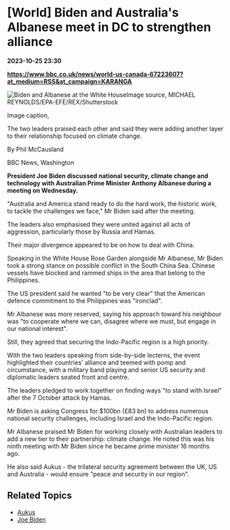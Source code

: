 # [World] Biden and Australia's Albanese meet in DC to strengthen alliance

**2023-10-25 23:30**

**https://www.bbc.co.uk/news/world-us-canada-67223607?at_medium=RSS&at_campaign=KARANGA**

![Biden and Albanese at the White House](https://ichef.bbci.co.uk/news/976/cpsprodpb/B54D/production/_131531464_cf001c9c7c42f255a5d2d5d075b7e7ec012a88cf.jpg)Image source, MICHAEL REYNOLDS/EPA-EFE/REX/Shutterstock

Image caption,

The two leaders praised each other and said they were adding another layer to their relationship focused on climate change.

By Phil McCausland

BBC News, Washington

**President Joe Biden discussed national security, climate change and technology with Australian Prime Minister Anthony Albanese during a meeting on Wednesday.**

"Australia and America stand ready to do the hard work, the historic work, to tackle the challenges we face," Mr Biden said after the meeting.

The leaders also emphasised they were united against all acts of aggression, particularly those by Russia and Hamas.

Their major divergence appeared to be on how to deal with China.

Speaking in the White House Rose Garden alongside Mr Albanese, Mr Biden took a strong stance on possible conflict in the South China Sea. Chinese vessels have blocked and rammed ships in the area that belong to the Philippines.

The US president said he wanted "to be very clear" that the American defence commitment to the Philippines was "ironclad".

Mr Albanese was more reserved, saying his approach toward his neighbour was "to cooperate where we can, disagree where we must, but engage in our national interest".

Still, they agreed that securing the Indo-Pacific region is a high priority.

With the two leaders speaking from side-by-side lecterns, the event highlighted their countries' alliance and teemed with pomp and circumstance, with a military band playing and senior US security and diplomatic leaders seated front and centre.

The leaders pledged to work together on finding ways "to stand with Israel" after the 7 October attack by Hamas.

Mr Biden is asking Congress for $100bn (£83 bn) to address numerous national security challenges, including Israel and the Indo-Pacific region.

Mr Albanese praised Mr Biden for working closely with Australian leaders to add a new tier to their partnership: climate change. He noted this was his ninth meeting with Mr Biden since he became prime minister 16 months ago.

He also said Aukus - the trilateral security agreement between the UK, US and Australia - would ensure "peace and security in our region".

Related Topics
--------------

*   [Aukus](https://www.bbc.co.uk/news/topics/cml8xj5kl4mt)
*   [Joe Biden](https://www.bbc.co.uk/news/topics/czyymgqmn6dt)